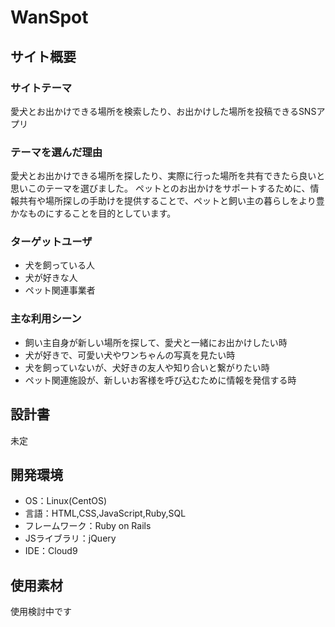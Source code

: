 # WanSpot

## サイト概要
### サイトテーマ
愛犬とお出かけできる場所を検索したり、お出かけした場所を投稿できるSNSアプリ

### テーマを選んだ理由
愛犬とお出かけできる場所を探したり、実際に行った場所を共有できたら良いと思いこのテーマを選びました。
ペットとのお出かけをサポートするために、情報共有や場所探しの手助けを提供することで、ペットと飼い主の暮らしをより豊かなものにすることを目的としています。

### ターゲットユーザ
- 犬を飼っている人
- 犬が好きな人
- ペット関連事業者

### 主な利用シーン
- 飼い主自身が新しい場所を探して、愛犬と一緒にお出かけしたい時
- 犬が好きで、可愛い犬やワンちゃんの写真を見たい時
- 犬を飼っていないが、犬好きの友人や知り合いと繋がりたい時
- ペット関連施設が、新しいお客様を呼び込むために情報を発信する時

## 設計書
未定

## 開発環境
- OS：Linux(CentOS)
- 言語：HTML,CSS,JavaScript,Ruby,SQL
- フレームワーク：Ruby on Rails
- JSライブラリ：jQuery
- IDE：Cloud9

## 使用素材
使用検討中です